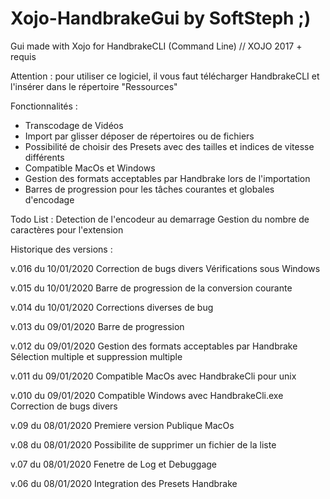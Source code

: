 # Xojo-HandbrakeGui by SoftSteph ;)
Gui made with Xojo for HandbrakeCLI (Command Line) // XOJO 2017 + requis

Attention : pour utiliser ce logiciel, il vous faut télécharger HandbrakeCLI et l'insérer dans le répertoire "Ressources"

Fonctionnalités :
- Transcodage de Vidéos
- Import par glisser déposer de répertoires ou de fichiers
- Possibilité de choisir des Presets avec des tailles et indices de vitesse différents
- Compatible MacOs et Windows
- Gestion des formats acceptables par Handbrake lors de l'importation
- Barres de progression pour les tâches courantes et globales d'encodage

Todo List :
Detection de l'encodeur au demarrage
Gestion du nombre de caractères pour l'extension

Historique des versions :

v.016 du 10/01/2020
Correction de bugs divers
Vérifications sous Windows

v.015 du 10/01/2020
Barre de progression de la conversion courante

v.014 du 10/01/2020
Corrections diverses de bug

v.013 du 09/01/2020
Barre de progression

v.012 du 09/01/2020
Gestion des formats acceptables par Handbrake
Sélection multiple et suppression multiple

v.011 du 09/01/2020
Compatible MacOs avec HandbrakeCli pour unix

v.010 du 09/01/2020
Compatible Windows avec HandbrakeCli.exe
Correction de bugs divers

v.09 du 08/01/2020
Premiere version Publique MacOs

v.08 du 08/01/2020
Possibilite de supprimer un fichier de la liste

v.07 du 08/01/2020
Fenetre de Log et Debuggage

v.06 du 08/01/2020
Integration des Presets Handbrake
